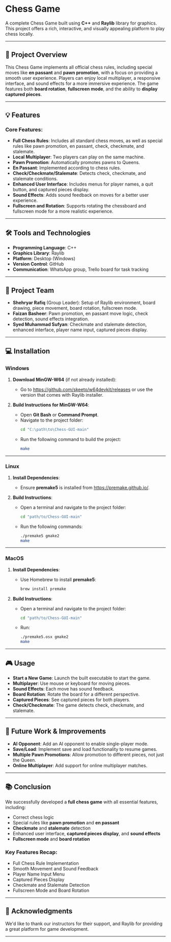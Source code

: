 # Chess Game

A complete Chess Game built using **C++** and **Raylib** library for graphics. This project offers a rich, interactive, and visually appealing platform to play chess locally.

---

## 🚀 Project Overview

This Chess Game implements all official chess rules, including special moves like **en passant** and **pawn promotion**, with a focus on providing a smooth user experience. Players can enjoy local multiplayer, a responsive interface, and sound effects for a more immersive experience. The game features both **board rotation**, **fullscreen mode**, and the ability to **display captured pieces**.

---

## 💡 Features

### Core Features:
- **Full Chess Rules**: Includes all standard chess moves, as well as special rules like pawn promotion, en passant, check, checkmate, and stalemate.
- **Local Multiplayer**: Two players can play on the same machine.
- **Pawn Promotion**: Automatically promotes pawns to Queens.
- **En Passant**: Implemented according to chess rules.
- **Check/Checkmate/Stalemate**: Detects check, checkmate, and stalemate conditions.
- **Enhanced User Interface**: Includes menus for player names, a quit button, and captured pieces display.
- **Sound Effects**: Adds sound feedback on moves for a better user experience.
- **Fullscreen and Rotation**: Supports rotating the chessboard and fullscreen mode for a more realistic experience.

---

## 🛠️ Tools and Technologies

- **Programming Language**: C++
- **Graphics Library**: Raylib
- **Platform**: Desktop (Windows)
- **Version Control**: GitHub
- **Communication**: WhatsApp group, Trello board for task tracking

---

## 📜 Project Team

- **Shehryar Rafiq** (Group Leader): Setup of Raylib environment, board drawing, piece movement, board rotation, fullscreen mode.
- **Faizan Basheer**: Pawn promotion, en passant move logic, check detection, sound effects integration.
- **Syed Muhammad Sufyan**: Checkmate and stalemate detection, enhanced interface, player name input, captured pieces display.

---

## 💻 Installation

### Windows
1. **Download MinGW-W64** (if not already installed):
   - Go to https://github.com/skeeto/w64devkit/releases or use the version that comes with Raylib installer.

2. **Build Instructions for MinGW-W64**:
   - Open **Git Bash** or **Command Prompt**.
   - Navigate to the project folder:
     ```bash
     cd "C:\path\to\Chess-GUI-main"
     ```
   - Run the following command to build the project:
     ```bash
     make
     ```

---

### Linux
1. **Install Dependencies**:
   - Ensure **premake5** is installed from https://premake.github.io/.

2. **Build Instructions**:
   - Open a terminal and navigate to the project folder:
     ```bash
     cd "path/to/Chess-GUI-main"
     ```
   - Run the following commands:
     ```bash
     ./premake5 gmake2
     make
     ```

---

### MacOS
1. **Install Dependencies**:
   - Use Homebrew to install **premake5**:
     ```bash
     brew install premake
     ```

2. **Build Instructions**:
   - Open a terminal and navigate to the project folder:
     ```bash
     cd "path/to/Chess-GUI-main"
     ```
   - Run:
     ```bash
     ./premake5.osx gmake2
     make
     ```

---

## 🎮 Usage

- **Start a New Game**: Launch the built executable to start the game.
- **Multiplayer**: Use mouse or keyboard for moving pieces.
- **Sound Effects**: Each move has sound feedback.
- **Board Rotation**: Rotate the board for a different perspective.
- **Captured Pieces**: See captured pieces for both players.
- **Check/Checkmate**: The game detects check, checkmate, and stalemate.

---

## 🔧 Future Work & Improvements

- **AI Opponent**: Add an AI opponent to enable single-player mode.
- **Save/Load**: Implement save and load functionality to resume games.
- **Multiple Pawn Promotions**: Allow promotion to different pieces, not just the Queen.
- **Online Multiplayer**: Add support for online multiplayer matches.

---

## 📚 Conclusion

We successfully developed a **full chess game** with all essential features, including:
- Correct chess logic
- Special rules like **pawn promotion** and **en passant**
- **Checkmate** and **stalemate** detection
- Enhanced user interface, **captured pieces display**, and **sound effects**
- **Fullscreen mode** and **board rotation**

### Key Features Recap:
- Full Chess Rule Implementation
- Smooth Movement and Sound Feedback
- Player Name Input Menu
- Captured Pieces Display
- Checkmate and Stalemate Detection
- Fullscreen Mode and Board Rotation

---

## 💬 Acknowledgments

We'd like to thank our instructors for their support, and Raylib for providing a great platform for game development.

---
